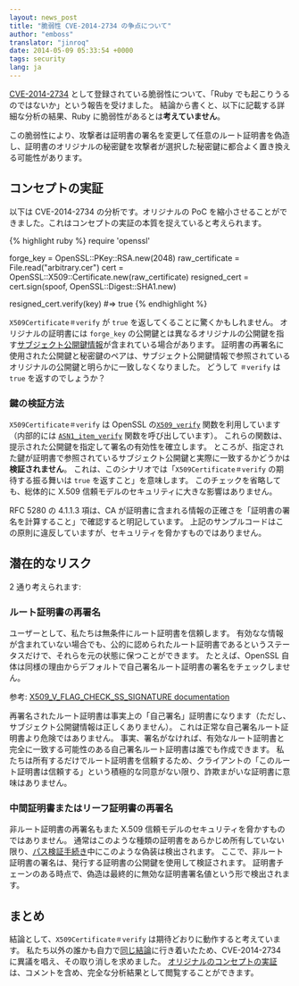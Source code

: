 ```yaml
---
layout: news_post
title: "脆弱性 CVE-2014-2734 の争点について"
author: "emboss"
translator: "jinroq"
date: 2014-05-09 05:33:54 +0000
tags: security
lang: ja
---
```


[CVE-2014-2734](http://cve.mitre.org/cgi-bin/cvename.cgi?name=CVE-2014-2734) として登録されている脆弱性について、「Ruby でも起こりうるのではないか」という報告を受けました。
結論から書くと、以下に記載する詳細な分析の結果、Ruby に脆弱性があるとは**考えていません**。

この脆弱性により、攻撃者は証明書の署名を変更して任意のルート証明書を偽造し、証明書のオリジナルの秘密鍵を攻撃者が選択した秘密鍵に都合よく置き換える可能性があります。

## コンセプトの実証

以下は CVE-2014-2734 の分析です。オリジナルの PoC を縮小させることができました。これはコンセプトの実証の本質を捉えていると考えられます。

{% highlight ruby %}
require 'openssl'

forge_key = OpenSSL::PKey::RSA.new(2048)
raw_certificate = File.read("arbitrary.cer")
cert = OpenSSL::X509::Certificate.new(raw_certificate)
resigned_cert = cert.sign(spoof, OpenSSL::Digest::SHA1.new)

resigned_cert.verify(key) #=> true
{% endhighlight %}

`X509Certificate＃verify` が `true` を返してくることに驚くかもしれません。
オリジナルの証明書には `forge_key` の公開鍵とは異なるオリジナルの公開鍵を指す[サブジェクト公開鍵情報](http://tools.ietf.org/html/rfc5280#section-4.1.2.7)が含まれている場合があります。
証明書の再署名に使用された公開鍵と秘密鍵のペアは、サブジェクト公開鍵情報で参照されているオリジナルの公開鍵と明らかに一致しなくなりました。
どうして `＃verify` は ` true` を返すのでしょうか？

### 鍵の検証方法

`X509Certificate＃verify` は OpenSSL の[`X509_verify`](https://github.com/openssl/openssl/blob/master/crypto/x509/x_all.c#L74) 関数を利用しています（内部的には [`ASN1_item_verify`](https://github.com/openssl/openssl/blob/master/crypto/asn1/a_verify.c#L134) 関数を呼び出しています）。
これらの関数は、提示された公開鍵を指定して署名の有効性を確立します。
ところが、指定された鍵が証明書で参照されているサブジェクト公開鍵と実際に一致するかどうかは**検証されません**。
これは、このシナリオでは「`X509Certificate＃verify` の期待する振る舞いは `true` を返すこと」を意味します。
このチェックを省略しても、総体的に X.509 信頼モデルのセキュリティに大きな影響はありません。

RFC 5280 の 4.1.1.3 項は、CA が証明書に含まれる情報の正確さを「証明書の署名を計算すること」で確認すると明記しています。
上記のサンプルコードはこの原則に違反していますが、セキュリティを脅かすものではありません。

## 潜在的なリスク

2 通り考えられます:

### ルート証明書の再署名

ユーザーとして、私たちは無条件にルート証明書を信頼します。
有効なな情報が含まれていない場合でも、公的に認められたルート証明書であるというステータスだけで、それらを元の状態に保つことができます。
たとえば、OpenSSL 自体は同様の理由からデフォルトで自己署名ルート証明書の署名をチェックしません。

参考: [X509_V_FLAG_CHECK_SS_SIGNATURE documentation](https://www.openssl.org/docs/crypto/X509_VERIFY_PARAM_set_flags.html)

再署名されたルート証明書は事実上の「自己署名」証明書になります（ただし、サブジェクト公開鍵情報は正しくありません）。
これは正常な自己署名ルート証明書より危険ではありません。
事実、署名がなければ、有効なルート証明書と完全に一致する可能性のある自己署名ルート証明書は誰でも作成できます。
私たちは所有するだけでルート証明書を信頼するため、クライアントの「このルート証明書は信頼する」という積極的な同意がない限り、詐欺まがいな証明書に意味はありません。

### 中間証明書またはリーフ証明書の再署名

非ルート証明書の再署名もまた X.509 信頼モデルのセキュリティを脅かすものではありません。
通常はこのような種類の証明書をあらかじめ所有していない限り、[パス検証手続き](http://tools.ietf.org/html/rfc5280#section-6)中にこのような偽装は検出されます。
ここで、非ルート証明書の署名は、発行する証明書の公開鍵を使用して検証されます。
証明書チェーンのある時点で、偽造は最終的に無効な証明書署名値という形で検出されます。

## まとめ

結論として、`X509Certificate＃verify` は期待どおりに動作すると考えています。
私たち以外の誰かも自力で[同じ結論](https://github.com/adrienthebo/cve-2014-2734/)に行き着いたため、CVE-2014-2734 に異議を唱え、その取り消しを求めました。
[オリジナルのコンセプトの実証](https://gist.github.com/emboss/91696b56cd227c8a0c13)は、コメントを含め、完全な分析結果として閲覧することができます。
